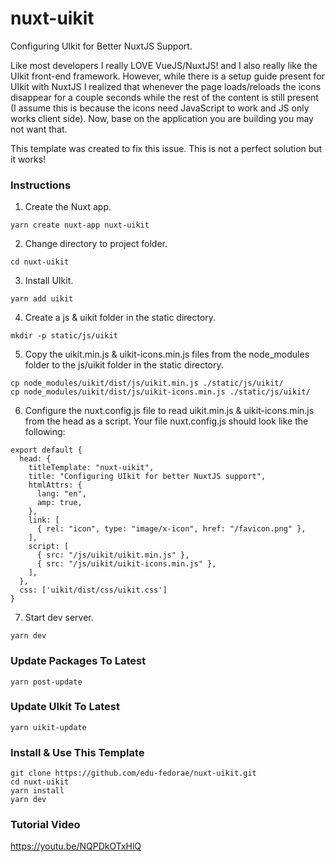 # nuxt-uikit
Configuring UIkit for Better NuxtJS Support.

Like most developers I really LOVE VueJS/NuxtJS! and I also really like the UIkit front-end framework. However, while there is a setup guide present for UIkit with NuxtJS I realized that whenever the page loads/reloads the icons disappear for a couple seconds while the rest of the content is still present (I assume this is because the icons need JavaScript to work and JS only works client side). Now, base on the application you are building you may not want that.

This template was created to fix this issue. This is not a perfect solution but it works!

### Instructions
1. Create the Nuxt app.
```
yarn create nuxt-app nuxt-uikit
```
2. Change directory to project folder.
```
cd nuxt-uikit
```
3. Install UIkit.
```
yarn add uikit
```
4. Create a js & uikit folder in the static directory.
```
mkdir -p static/js/uikit
```
5. Copy the uikit.min.js & uikit-icons.min.js files from the node_modules folder to the js/uikit folder in the static directory.
```
cp node_modules/uikit/dist/js/uikit.min.js ./static/js/uikit/
cp node_modules/uikit/dist/js/uikit-icons.min.js ./static/js/uikit/
```
6. Configure the nuxt.config.js file to read uikit.min.js & uikit-icons.min.js from the head as a script.
Your file nuxt.config.js should look like the following:
```
export default {
  head: {
    titleTemplate: "nuxt-uikit",
    title: "Configuring UIkit for better NuxtJS support",
    htmlAttrs: {
      lang: "en",
      amp: true,
    },
    link: [
      { rel: "icon", type: "image/x-icon", href: "/favicon.png" },
    ],
    script: [
      { src: "/js/uikit/uikit.min.js" },
      { src: "/js/uikit/uikit-icons.min.js" },
    ],
  },
  css: ['uikit/dist/css/uikit.css']
}
 ```
 7. Start dev server.
```
yarn dev
```

### Update Packages To Latest
```
yarn post-update
```

### Update UIkit To Latest
```
yarn uikit-update
```

### Install & Use This Template
```
git clone https://github.com/edu-fedorae/nuxt-uikit.git
cd nuxt-uikit
yarn install
yarn dev
```

### Tutorial Video
https://youtu.be/NQPDkOTxHlQ
